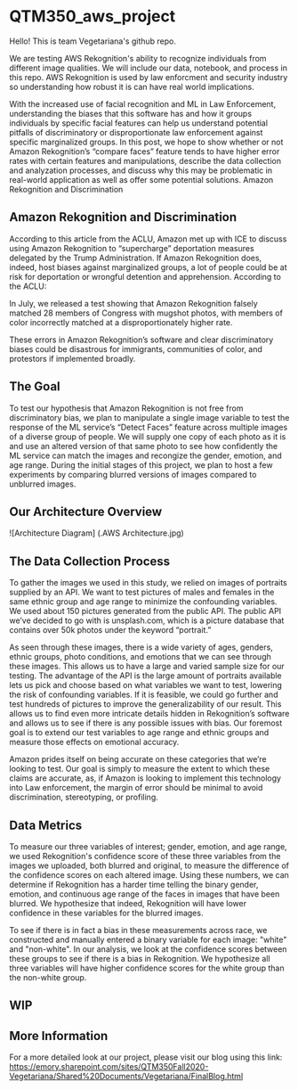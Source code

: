 # QTM350_aws_project

Hello! This is team Vegetariana's github repo. 

We are testing AWS Rekognition's ability to recognize individuals from different image qualities. We will include our data, notebook, and process in this repo. AWS Rekognition is used by law enforcment and security industry so understanding how robust it is can have real world implications.

With the increased use of facial recognition and ML in Law Enforcement, understanding the biases that this software has and how it groups individuals by specific facial features can help us understand potential pitfalls of discriminatory or disproportionate law enforcement against specific marginalized groups. In this post, we hope to show whether or not Amazon Rekognition’s “compare faces” feature tends to have higher error rates with certain features and manipulations, describe the data collection and analyzation processes, and discuss why this may be problematic in real-world application as well as offer some potential solutions.
Amazon Rekognition and Discrimination


## Amazon Rekognition and Discrimination

According to this article from the ACLU, Amazon met up with ICE to discuss using Amazon Rekognition to “supercharge” deportation measures delegated by the Trump Administration. If Amazon Rekognition does, indeed, host biases against marginalized groups, a lot of people could be at risk for deportation or wrongful detention and apprehension. According to the ACLU:

In July, we released a test showing that Amazon Rekognition falsely matched 28 members of Congress with mugshot photos, with members of color incorrectly matched at a disproportionately higher rate.

These errors in Amazon Rekognition’s software and clear discriminatory biases could be disastrous for immigrants, communities of color, and protestors if implemented broadly.


## The Goal

To test our hypothesis that Amazon Rekognition is not free from discriminatory bias, we plan to manipulate a single image variable to test the response of the ML service’s “Detect Faces” feature across multiple images of a diverse group of people. We will supply one copy of each photo as it is and use an altered version of that same photo to see how confidently the ML service can match the images and recongize the gender, emotion, and age range. During the initial stages of this project, we plan to host a few experiments by comparing blurred versions of images compared to unblurred images.


## Our Architecture Overview

![Architecture Diagram] (.AWS Architecture.jpg)

## The Data Collection Process

To gather the images we used in this study, we relied on images of portraits supplied by an API. We want to test pictures of males and females in the same ethnic group and age range to minimize the confounding variables. We used about 150 pictures generated from the public API. The public API we’ve decided to go with is unsplash.com, which is a picture database that contains over 50k photos under the keyword “portrait.”

As seen through these images, there is a wide variety of ages, genders, ethnic groups, photo conditions, and emotions that we can see through these images. This allows us to have a large and varied sample size for our testing. The advantage of the API is the large amount of portraits available lets us pick and choose based on what variables we want to test, lowering the risk of confounding variables. If it is feasible, we could go further and test hundreds of pictures to improve the generalizability of our result. This allows us to find even more intricate details hidden in Rekognition’s software and allows us to see if there is any possible issues with bias. Our foremost goal is to extend our test variables to age range and ethnic groups and measure those effects on emotional accuracy.

Amazon prides itself on being accurate on these categories that we’re looking to test. Our goal is simply to measure the extent to which these claims are accurate, as, if Amazon is looking to implement this technology into Law enforcement, the margin of error should be minimal to avoid discrimination, stereotyping, or profiling.


## Data Metrics

To measure our three variables of interest; gender, emotion, and age range, we used Rekognition's confidence score of these three variables from the images we uploaded, both blurred and original, to measure the difference of the confidence scores on each altered image. Using these numbers, we can determine if Rekognition has a harder time telling the binary gender, emotion, and continuous age range of the faces in images that have been blurred. We hypothesize that indeed, Rekognition will have lower confidence in these variables for the blurred images.

To see if there is in fact a bias in these measurements across race, we constructed and manually entered a binary variable for each image: "white" and "non-white". In our analysis, we look at the confidence scores between these groups to see if there is a bias in Rekognition. We hypothesize all three variables will have higher confidence scores for the white group than the non-white group.

## WIP

## More Information
For a more detailed look at our project, please visit our blog using this link: https://emory.sharepoint.com/sites/QTM350Fall2020-Vegetariana/Shared%20Documents/Vegetariana/FinalBlog.html
